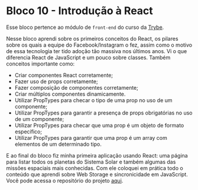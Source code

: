 # Bloco 10 - Introdução à React

Esse bloco pertence ao módulo de `front-end` do curso da [Trybe](https://www.betrybe.com/).

  Nesse bloco aprendi sobre os primeiros conceitos do React, os pilares sobre os quais a equipe do Facebook/Instagram o fez, assim como o motivo de essa tecnologia ter tido adoção tão massiva nos últimos anos. Vi o que diferencia React de JavaScript e um pouco sobre classes. Também conceitos importante como:
   - Criar componentes React corretamente;
   - Fazer uso de props corretamente;
   - Fazer composição de componentes corretamente;
   - Criar múltiplos componentes dinamicamente.
   - Utilizar PropTypes para checar o tipo de uma prop no uso de um componente;
   - Utilizar PropTypes para garantir a presença de props obrigatórias no uso de um componente;
   - Utilizar PropTypes para checar que uma prop é um objeto de formato específico;
   - Utilizar PropTypes para garantir que uma prop é um array com elementos de um determinado tipo.

  E ao final do bloco fiz minha primeira aplicação usando React: uma página para listar todos os planetas do Sistema Solar e também algumas das missões espaciais mais conhecidas. Com ele coloquei em prática todo o conteúdo que aprendi sobre Web Storage e sincronicidade em JavaScript. Você pode acessa o repositório do projeto [aqui](#).
